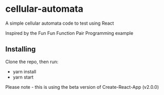 # cellular-automata
A simple cellular automata code to test using React

Inspired by the Fun Fun Function Pair Programming example

## Installing

Clone the repo, then run:

* yarn install
* yarn start

Please note - this is using the beta version of Create-React-App (v2.0.0)


